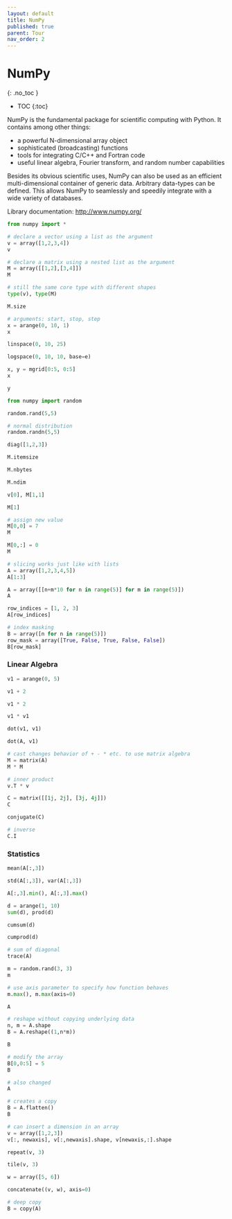 ```yaml
---
layout: default
title: NumPy
published: true
parent: Tour
nav_order: 2
---
```


# NumPy
{: .no_toc }

* TOC
{:toc}

NumPy is the fundamental package for scientific computing with Python. It contains among other things:

- a powerful N-dimensional array object
- sophisticated (broadcasting) functions
- tools for integrating C/C++ and Fortran code
- useful linear algebra, Fourier transform, and random number capabilities

Besides its obvious scientific uses, NumPy can also be used as an efficient multi-dimensional container of generic data. Arbitrary data-types can be defined. This allows NumPy to seamlessly and speedily integrate with a wide variety of databases.

Library documentation: <a>http://www.numpy.org/</a>


```python
from numpy import *
```


```python
# declare a vector using a list as the argument
v = array([1,2,3,4])
v
```


```python
# declare a matrix using a nested list as the argument
M = array([[1,2],[3,4]])
M
```


```python
# still the same core type with different shapes
type(v), type(M)
```


```python
M.size
```


```python
# arguments: start, stop, step
x = arange(0, 10, 1)
x
```


```python
linspace(0, 10, 25)
```


```python
logspace(0, 10, 10, base=e)
```


```python
x, y = mgrid[0:5, 0:5]
x
```


```python
y
```


```python
from numpy import random
```


```python
random.rand(5,5)
```


```python
# normal distribution
random.randn(5,5)
```


```python
diag([1,2,3])
```


```python
M.itemsize
```


```python
M.nbytes
```


```python
M.ndim
```


```python
v[0], M[1,1]
```


```python
M[1]
```


```python
# assign new value
M[0,0] = 7
M
```


```python
M[0,:] = 0
M
```


```python
# slicing works just like with lists
A = array([1,2,3,4,5])
A[1:3]
```


```python
A = array([[n+m*10 for n in range(5)] for m in range(5)])
A
```


```python
row_indices = [1, 2, 3]
A[row_indices]
```


```python
# index masking
B = array([n for n in range(5)])
row_mask = array([True, False, True, False, False])
B[row_mask]
```

### Linear Algebra


```python
v1 = arange(0, 5)
```


```python
v1 + 2
```


```python
v1 * 2
```


```python
v1 * v1
```


```python
dot(v1, v1)
```


```python
dot(A, v1)
```


```python
# cast changes behavior of + - * etc. to use matrix algebra
M = matrix(A)
M * M
```


```python
# inner product
v.T * v
```


```python
C = matrix([[1j, 2j], [3j, 4j]])
C
```


```python
conjugate(C)
```


```python
# inverse
C.I
```

### Statistics


```python
mean(A[:,3])
```


```python
std(A[:,3]), var(A[:,3])
```


```python
A[:,3].min(), A[:,3].max()
```


```python
d = arange(1, 10)
sum(d), prod(d)
```


```python
cumsum(d)
```


```python
cumprod(d)
```


```python
# sum of diagonal
trace(A)
```


```python
m = random.rand(3, 3)
m
```


```python
# use axis parameter to specify how function behaves
m.max(), m.max(axis=0)
```


```python
A
```


```python
# reshape without copying underlying data
n, m = A.shape
B = A.reshape((1,n*m))

B
```


```python
# modify the array
B[0,0:5] = 5
B
```


```python
# also changed
A
```


```python
# creates a copy
B = A.flatten()
B
```


```python
# can insert a dimension in an array
v = array([1,2,3])
v[:, newaxis], v[:,newaxis].shape, v[newaxis,:].shape
```


```python
repeat(v, 3)
```


```python
tile(v, 3)
```


```python
w = array([5, 6])
```


```python
concatenate((v, w), axis=0)
```


```python
# deep copy
B = copy(A)
```
